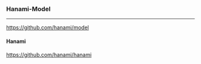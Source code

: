 ### Hanami-Model
---
https://github.com/hanami/model
#### Hanami
https://github.com/hanami/hanami


```



```

```ruby









```
